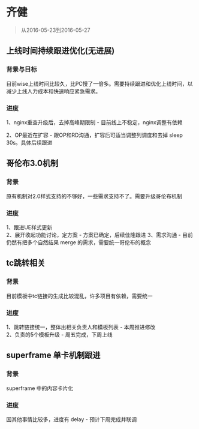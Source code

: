 # 齐健

> 从2016-05-23到2016-05-27


## 上线时间持续跟进优化(无进展)

### 背景与目标

目前wise上线时间比较久，比PC慢了一倍多。需要持续跟进和优化上线时间，以减少上线人力成本和快速响应紧急需求。

### 进度

1、nginx重查升级后，去掉高峰期限制 - 目前线上不稳定，nginx调整有依赖

2、OP最近在扩容 - 跟OP和RD沟通，扩容后可适当调整列调度和去掉 sleep 30s。具体后续跟进

## 哥伦布3.0机制

### 背景

原有机制对2.0样式支持的不够好，一些需求支持不了。需要升级哥伦布机制

### 进度

1、跟进UE样式更新    
2、展开收起功能讨论，定方案 - 方案已确定，后续佳隆跟进
3、需求沟通 - 目前仍然有把多个自然结果 merge 的需求，需要统一哥伦布的概念

## tc跳转相关

### 背景

目前模板中tc链接的生成比较混乱，许多项目有依赖，需要统一

### 进度

1、跳转链接统一，整体出相关负责人和模板列表 - 本周推进修改    
2、负责的5个模板升级 - 周五完成，下周上线

## superframe 单卡机制跟进

### 背景

superframe 中的内容卡片化

### 进度

因其他事情比较多，进度有 delay - 预计下周完成并联调

